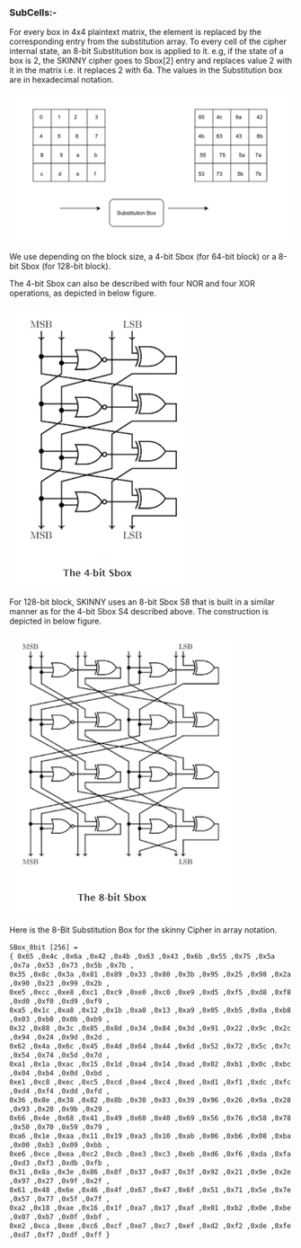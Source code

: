 ### SubCells:-
For every box in 4x4 plaintext matrix, the element is replaced by the corresponding entry from the substitution array.
To every cell of the cipher internal state, an 8-bit Substitution box is applied to it. 
e.g, if the state of a box is 2, the SKINNY cipher goes to  Sbox[2] entry and replaces value 2 with it in the matrix i.e. it replaces 2 with 6a.
The values in the Substitution box are in hexadecimal notation.



![This is an image of implementation of Sbox](../images/subcells.png)


We use depending on the block size, a 4-bit Sbox (for 64-bit block) or a 8-bit Sbox (for 128-bit block).

The 4-bit Sbox can also be described with four NOR and four XOR operations, as depicted in below figure.

![This is an image of implementation of Sbox](../images/Sbox-4bit.png)

For 128-bit block, SKINNY uses an 8-bit Sbox S8 that is built in a similar manner as for the 4-bit Sbox S4 described above. The construction is depicted in below figure.

![This is an image of implementation of Sbox](../images/Sbox-8bit.png)

Here is the 8-Bit Substitution Box for the skinny Cipher in array notation.

 ```
 SBox_8bit [256] =
 { 0x65 ,0x4c ,0x6a ,0x42 ,0x4b ,0x63 ,0x43 ,0x6b ,0x55 ,0x75 ,0x5a ,0x7a ,0x53 ,0x73 ,0x5b ,0x7b ,
 0x35 ,0x8c ,0x3a ,0x81 ,0x89 ,0x33 ,0x80 ,0x3b ,0x95 ,0x25 ,0x98 ,0x2a ,0x90 ,0x23 ,0x99 ,0x2b , 
 0xe5 ,0xcc ,0xe8 ,0xc1 ,0xc9 ,0xe0 ,0xc0 ,0xe9 ,0xd5 ,0xf5 ,0xd8 ,0xf8 ,0xd0 ,0xf0 ,0xd9 ,0xf9 , 
 0xa5 ,0x1c ,0xa8 ,0x12 ,0x1b ,0xa0 ,0x13 ,0xa9 ,0x05 ,0xb5 ,0x0a ,0xb8 ,0x03 ,0xb0 ,0x0b ,0xb9 ,
 0x32 ,0x88 ,0x3c ,0x85 ,0x8d ,0x34 ,0x84 ,0x3d ,0x91 ,0x22 ,0x9c ,0x2c ,0x94 ,0x24 ,0x9d ,0x2d ,
 0x62 ,0x4a ,0x6c ,0x45 ,0x4d ,0x64 ,0x44 ,0x6d ,0x52 ,0x72 ,0x5c ,0x7c ,0x54 ,0x74 ,0x5d ,0x7d ,
 0xa1 ,0x1a ,0xac ,0x15 ,0x1d ,0xa4 ,0x14 ,0xad ,0x02 ,0xb1 ,0x0c ,0xbc ,0x04 ,0xb4 ,0x0d ,0xbd ,
 0xe1 ,0xc8 ,0xec ,0xc5 ,0xcd ,0xe4 ,0xc4 ,0xed ,0xd1 ,0xf1 ,0xdc ,0xfc ,0xd4 ,0xf4 ,0xdd ,0xfd ,
 0x36 ,0x8e ,0x38 ,0x82 ,0x8b ,0x30 ,0x83 ,0x39 ,0x96 ,0x26 ,0x9a ,0x28 ,0x93 ,0x20 ,0x9b ,0x29 ,
 0x66 ,0x4e ,0x68 ,0x41 ,0x49 ,0x60 ,0x40 ,0x69 ,0x56 ,0x76 ,0x58 ,0x78 ,0x50 ,0x70 ,0x59 ,0x79 ,
 0xa6 ,0x1e ,0xaa ,0x11 ,0x19 ,0xa3 ,0x10 ,0xab ,0x06 ,0xb6 ,0x08 ,0xba ,0x00 ,0xb3 ,0x09 ,0xbb ,
 0xe6 ,0xce ,0xea ,0xc2 ,0xcb ,0xe3 ,0xc3 ,0xeb ,0xd6 ,0xf6 ,0xda ,0xfa ,0xd3 ,0xf3 ,0xdb ,0xfb ,
 0x31 ,0x8a ,0x3e ,0x86 ,0x8f ,0x37 ,0x87 ,0x3f ,0x92 ,0x21 ,0x9e ,0x2e ,0x97 ,0x27 ,0x9f ,0x2f ,
 0x61 ,0x48 ,0x6e ,0x46 ,0x4f ,0x67 ,0x47 ,0x6f ,0x51 ,0x71 ,0x5e ,0x7e ,0x57 ,0x77 ,0x5f ,0x7f ,
 0xa2 ,0x18 ,0xae ,0x16 ,0x1f ,0xa7 ,0x17 ,0xaf ,0x01 ,0xb2 ,0x0e ,0xbe ,0x07 ,0xb7 ,0x0f ,0xbf ,
 0xe2 ,0xca ,0xee ,0xc6 ,0xcf ,0xe7 ,0xc7 ,0xef ,0xd2 ,0xf2 ,0xde ,0xfe ,0xd7 ,0xf7 ,0xdf ,0xff }
 ```
